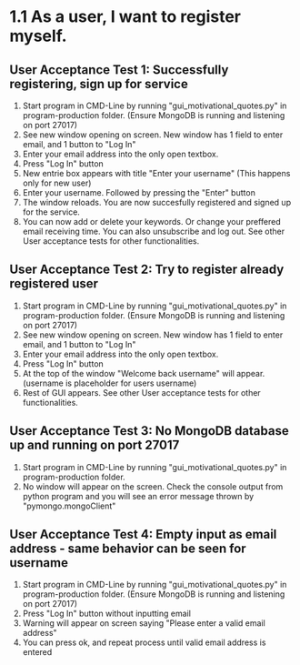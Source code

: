 # 1.1 As a user, I want to register myself.

## User Acceptance Test 1: Successfully registering, sign up for service

1. Start program in CMD-Line by running "gui_motivational_quotes.py" in program-production folder. (Ensure MongoDB is running and listening on port 27017)
2. See new window opening on screen. New window has 1 field to enter email, and 1 button to "Log In"
3. Enter your email address into the only open textbox.
4. Press "Log In" button
5. New entrie box appears with title "Enter your username" (This happens only for new user)
6. Enter your username. Followed by pressing the "Enter" button
7. The window reloads. You are now succesfully registered and signed up for the service.
8. You can now add or delete your keywords. Or change your preffered email receiving time. You can also unsubscribe and log out. See other User acceptance tests for other functionalities.


## User Acceptance Test 2: Try to register already registered user
1. Start program in CMD-Line by running "gui_motivational_quotes.py" in program-production folder. (Ensure MongoDB is running and listening on port 27017)
2. See new window opening on screen. New window has 1 field to enter email, and 1 button to "Log In"
3. Enter your email address into the only open textbox.
4. Press "Log In" button
5. At the top of the window "Welcome back username" will appear. (username is placeholder for users username)
6. Rest of GUI appears. See other User acceptance tests for other functionalities.
 

## User Acceptance Test 3: No MongoDB database up and running on port 27017
1. Start program in CMD-Line by running "gui_motivational_quotes.py" in program-production folder.
2. No window will appear on the screen. Check the console output from python program and you will see an error message
thrown by "pymongo.mongoClient"


## User Acceptance Test 4: Empty input as email address - same behavior can be seen for username
1. Start program in CMD-Line by running "gui_motivational_quotes.py" in program-production folder. (Ensure MongoDB is running and listening on port 27017)
2. Press "Log In" button without inputting email
3. Warning will appear on screen saying "Please enter a valid email address"
4. You can press ok, and repeat process until valid email address is entered